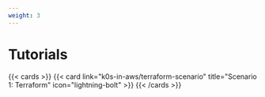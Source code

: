 ```yaml
---
weight: 3
---
```


# Tutorials

{{< cards >}}
  {{< card link="k0s-in-aws/terraform-scenario" title="Scenario 1: Terraform" icon="lightning-bolt" >}}
{{< /cards >}}
